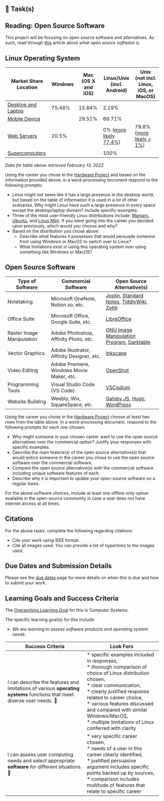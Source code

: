 ## &#x1F4D9; Task(s)

## Reading: Open Source Software

This project will be focusing on open source software and alternatives. As such, read through [this](https://opensource.com/resources/what-open-source) article about _what open source software is._ 

## Linux Operating System

| Market Share Location                                        | Windows | Mac<br/>(OS X and iOS) | Linux/Unix<br/>(incl. Android)                               | Unix<br/>(not incl. Linux, iOS, or MacOS)                    |
| ------------------------------------------------------------ | ------- | ---------------------- | ------------------------------------------------------------ | ------------------------------------------------------------ |
| [Desktop and Laptop](https://gs.statcounter.com/os-market-share/desktop/worldwide) | 75.48%  | 15.84%                 | 2.19%                                                        |                                                              |
| [Mobile Device](https://gs.statcounter.com/os-market-share/mobile/worldwide) |         | 29.51%                 | 69.71%                                                       |                                                              |
| [Web Servers](https://w3techs.com/technologies/overview/operating_system) | 20.5%   |                        | 0% ([more likely 77.4%](https://en.wikipedia.org/wiki/Usage_share_of_operating_systems#Market_share_by_category)) | 79.8% ([more likely < 1%](https://en.wikipedia.org/wiki/Usage_share_of_operating_systems#Market_share_by_category)) |
| [Supercomputers](https://en.wikipedia.org/wiki/Usage_share_of_operating_systems#Supercomputers) |         |                        | 100%                                                         |                                                              |

_Data for table above retrieved February 13, 2022_

Using the career you chose in the [Hardware Project](./Hardware-Project) and based on the information provided above, in a word-processing document respond to the following prompts:

* Linux might not seem like it has a large presence in the desktop world, but based on the table of information it is used in a _lot_ of other scenarios. Why might Linux have such a large presence in every space except the desktop/laptop domain? Include specific examples.
* Three of the most user-friendly Linux distributions include: [Manjaro](https://manjaro.org/), [Ubuntu](https://ubuntu.com/), and [Linux Mint](https://linuxmint.com/). If you were going into the career you decided upon previously, which would you choose and why?
* Based on the distribution you chose above:
  * Describe what features it possesses that would persuade someone from using Windows or MacOS to switch over to Linux?
  * What limitations exist in using this operating system over using something like Windows or MacOS?

## Open Source Software

| Type of Software          | Commercial Software                        | Open Source Alternative(s)                                   |
| ------------------------- | ------------------------------------------ | ------------------------------------------------------------ |
| Notetaking                | Microsoft OneNote, Notion.so, etc.         | [Joplin](https://joplinapp.org/), [Standard Notes](https://standardnotes.com/), [TiddlyWiki](https://tiddlywiki.com/), [Zettlr](https://www.zettlr.com/) |
| Office Suite              | Microsoft Office, Google Suite, etc.       | [LibreOffice](https://www.libreoffice.org/)                  |
| Raster Image Manipulation | Adobe Photoshop, Affinity Photo, etc.      | [GNU Image Manipulation Program](https://www.gimp.org/), [Darktable](https://www.darktable.org/) |
| Vector Graphics           | Adobe Illustrator, Affinity Designer, etc. | [Inkscape](https://inkscape.org/)                            |
| Video Editing             | Adobe Premiere, Windows Movie Maker, etc.  | [OpenShot](https://www.openshot.org/)                        |
| Programming Tools         | Visual Studio Code (VS Code)               | [VSCodium](https://vscodium.com/)                            |
| Website Building          | Weebly, Wix, SquareSpace, etc.             | [Gatsby JS](https://www.gatsbyjs.com/), [Hugo](https://gohugo.io/), [WordPress](https://wordpress.org/) |


Using the career you chose in the [Hardware Project](./Hardware-Project) choose at least two rows from the table above. In a word-processing document, respond to the following prompts for each row chosen:

* Why might someone in your chosen career want to use the open source alternatives over the commercial option? Justify your responses with specific examples.
* Describe the main feature(s) of the open source alternative(s) that would entice someone in the career you chose to use the open source software over the commercial software.
* Compare the open source alternative(s) with the commercial software including unique software features of each.
* Describe why it is important to update your open-source software on a regular basis.

For the above software choices, include at least one offline-only option available in the open-source community in case a user does not have internet access at all times.

## Citations

For the above tasks, complete the following regarding citations:

* Cite your work using IEEE format.
* Cite all images used. You can provide a list of hyperlinks to the images used.

## Due Dates and Submission Details

Please see the [due dates](./Due-Dates-and-Submission-Details) page for more details on when this is due and how to submit your work.

## Learning Goals and Success Criteria

The [Overarching Learning Goal](./images/ICS2O.jpg) for this is _Computer Systems_.

The specific learning goal(s) for this include:

  * _We are learning to assess software products and operating system needs._

| Success Criteria | Look Fors |
| ----------- | ------- |
| I can describe the features and limitations of various **operating systems** functions that meet diverse user needs. &#x1F4D9; | * specific examples included in responses,<br/>* thorough comparison of choice of Linux distribution chosen,<br/>* clear communication,<br/>* clearly justified response related to career choice,<br/>* various features discussed and compared with similar Windows/MacOS,<br/>* multiple limitations of Linux conferred with clarity |
| I can assess user computing needs and select appropriate **software** for different situations. &#x1F4D9; | * very specific career chosen,<br/>* needs of a user in this career clearly identified,<br/>* justified persuasive argument includes specific points backed up by sources,<br/>* comparison includes multitude of features that relate to specific career |